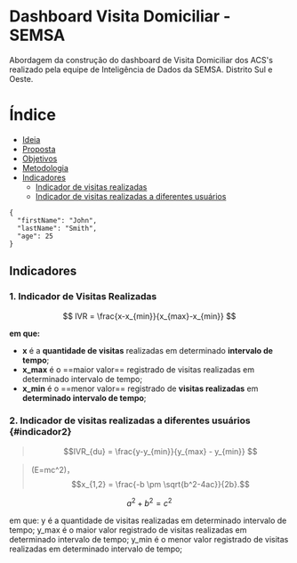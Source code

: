 # Dashboard Visita Domiciliar - SEMSA

Abordagem da construção do dashboard de Visita Domiciliar dos ACS's realizado pela equipe de Inteligência de Dados da SEMSA. Distrito Sul e Oeste.


# Índice
- [Ideia](#ideia)
- [Proposta](#proposta)
- [Objetivos](#objetivos)
- [Metodologia](#metodologia)
- [Indicadores](#Indicadores)
  - [Indicador de visitas realizadas](#indicador1) 
  - [Indicador de visitas realizadas a diferentes usuários](#indicador2)


``` 
{
  "firstName": "John",
  "lastName": "Smith", 
  "age": 25
} 
```


## Indicadores <a id=#Indicadores></a>

### 1. Indicador de Visitas Realizadas


```math
 IVR = \frac{x-x_{min}}{x_{max}-x_{min}} 
```
**em que:**
- **x** é a **quantidade de visitas** realizadas em determinado **intervalo de tempo**;
- **x_max** é o ==maior valor== registrado de visitas realizadas em determinado intervalo de tempo;
- **x_min** é o ==menor valor== registrado de **visitas realizadas** em **determinado intervalo de tempo**;

### 2. Indicador de visitas realizadas a diferentes usuários {#indicador2}

> ```math
> IVR_{du} = \frac{y-y_{min}}{y_{max} - y_{min}} 
>
> ```


> \(E=mc^2\)，$$x_{1,2} = \frac{-b \pm \sqrt{b^2-4ac}}{2b}.$$

$$
a^2+b^2=c^2
$$

em que:
y é a quantidade de visitas realizadas em determinado intervalo de tempo;
y_max é o maior valor registrado de visitas realizadas em determinado intervalo de tempo;
y_min é o menor valor registrado de visitas realizadas em determinado intervalo de tempo;
